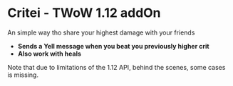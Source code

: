 # Critei - TWoW 1.12 addOn

An simple way tho share your highest damage with your friends
- **Sends a Yell message when you beat you previously higher crit**
- **Also work with heals**

Note that due to limitations of the 1.12 API, behind the scenes, some cases is missing.<br/>


